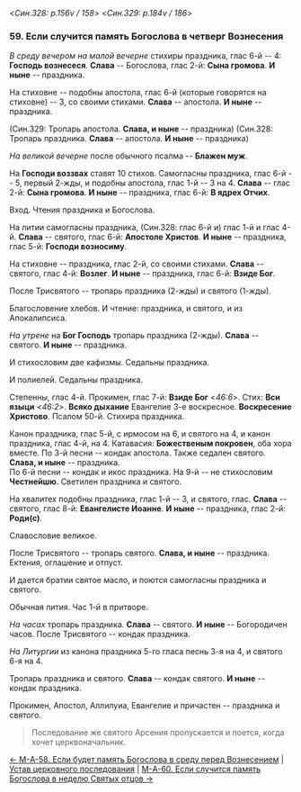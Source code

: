 
<*Син.328: p.156v / 158*>
<*Син.329: p.184v / 186*>

### 59. Если случится память Богослова в четверг Вознесения

*В среду вечером на малой вечерне* стихиры праздника, глас 6-й -- 4: 
**Господь вознесеся**. 
**Слава** -- Богослова, глас 2-й: **Сына громова**.
**И ныне** -- праздника. 

На стиховне -- подобны апостола, глас 6-й (которые говорятся на стиховне) -- 3, со своими стихами.
**Слава** -- апостола. 
**И ныне** -- праздника. 

(Син.329: Тропарь апостола. **Слава, и ныне** -- праздника) 
(Син.328: Тропарь праздника. **Слава** -- апостола. **И ныне** -- праздника) 

*На великой вечерне* после обычного псалма -- **Блажен муж**. 

На **Господи воззвах** ставят 10 стихов. 
Самогласны праздника, глас 6-й -- 5, первый 2-жды, 
и подобны апостола, глас 1-й -- 3 на 4.
**Слава** -- глас 2-й: **Сына громова**.
**И ныне** -- праздника, глас 6-й: **В ядрех Отчих**.

Вход. Чтения праздника и Богослова. 

На литии самогласны праздника, (Син.328: глас 6-й и) глас 1-й и глас 4-й.
**Слава** -- святого, глас 6-й: **Апостоле Христов**. 
**И ныне** -- праздника, глас 5-й: **Господи возносиму**. 

На стиховне -- праздника, глас 2-й, со своими стихами.
**Слава** -- святого, глас 4-й: **Возлег**. 
**И ныне** -- праздника, глас 6-й: **Взиде Бог**. 

После Трисвятого -- тропарь праздника (2-жды) и святого (1-жды).

Благословение хлебов. 
И чтение: праздника, и святого, и из Апокалипсиса. 

*На утрене* на **Бог Господь** тропарь праздника (2-жды). 
**Слава** -- святого. 
**И ныне** -- праздника. 

И стихословим две кафизмы. Седальны праздника.

И полиелей. Седальны праздника. 

Степенны, глас 4-й.
Прокимен, глас 7-й: **Взиде Бог** <*46:6*>. 
Стих: **Вси языци** <*46:2*>.
**Всяко дыхание**
Евангелие 3-е воскресное. 
**Воскресение Христово**. 
Псалом 50-й.
Стихира праздника. 

Канон праздника, глас 5-й, с ирмосом на 6, и святого на 4, и канон праздника, 
глас 4-й, на 4. 
Катавасия: **Божественым покровен**, оба хора вместе.
По 3-й песни -- кондак апостола. Также седален святого. **Слава, и ныне** -- праздника.  
По 6-й песни -- кондак и икос праздника. 
На 9-й -- не стихословим **Честнейшю**. 
Светилен праздника и святого. 

На хвалитех подобны праздника, глас 1-й -- 3, 
и святого, глас.
**Слава** -- святого, глас 8-й: **Евангелисте Иоанне**. 
**И ныне** -- праздника, глас 2-й: **Роди(с)**.

Славословие великое. 

После Трисвятого -- тропарь святого. **Слава, и ныне** -- праздника. 
Ектения, оглашение и отпуст.

И дается братии святое масло, и поются самогласны праздника и святого. 

Обычная лития. Час 1-й в притворе.

*На часах* тропарь праздника. **Слава** -- святого. **И ныне** -- Богородичен часов. 
После Трисвятого -- кондак праздника. 

*На Литургии* из канона праздника 5-го гласа песнь 3-я на 4, 
и святого 6-я на 4.

Тропарь праздника и святого.
**Слава** -- кондак святого. 
**И ныне** -- кондак праздника. 

Прокимен, Апостол, Аллилуиа, Евангелие и причастен -- праздника и святого.

> Последование же святого Арсения пропускается и поется, когда хочет церквоначальник.

[← М-A-58. Если будет память Богослова в среду перед Вознесением](m_a_058.md)
| [Устав церковного последования](README.md)
| [М-A-60. Если случится память Богослова в неделю Святых отцов →](m_a_060.md)
